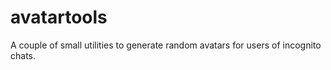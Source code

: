 # avatartools
A couple of small utilities to generate random avatars for users of incognito chats. 
